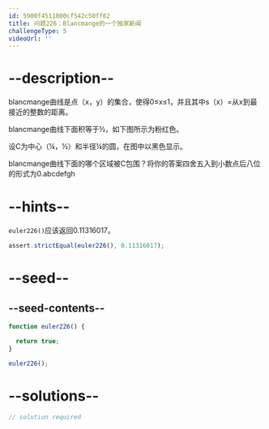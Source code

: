 ```yaml
---
id: 5900f4511000cf542c50ff62
title: 问题226：Blancmange的一个独家新闻
challengeType: 5
videoUrl: ''
---
```


# --description--

blancmange曲线是点（x，y）的集合，使得0≤x≤1，并且其中s（x）=从x到最接近的整数的距离。

blancmange曲线下面积等于½，如下图所示为粉红色。

设C为中心（¼，½）和半径¼的圆，在图中以黑色显示。

blancmange曲线下面的哪个区域被C包围？将你的答案四舍五入到小数点后八位的形式为0.abcdefgh

# --hints--

`euler226()`应该返回0.11316017。

```js
assert.strictEqual(euler226(), 0.11316017);
```

# --seed--

## --seed-contents--

```js
function euler226() {

  return true;
}

euler226();
```

# --solutions--

```js
// solution required
```
